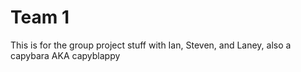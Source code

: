 # Team 1
This is for the group project stuff with Ian, Steven, and Laney, also a capybara AKA capyblappy

